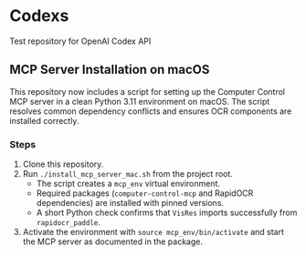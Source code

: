 # Codexs

Test repository for OpenAI Codex API

## MCP Server Installation on macOS

This repository now includes a script for setting up the Computer Control MCP server in a clean Python 3.11 environment on macOS. The script resolves common dependency conflicts and ensures OCR components are installed correctly.

### Steps

1. Clone this repository.
2. Run `./install_mcp_server_mac.sh` from the project root.
   - The script creates a `mcp_env` virtual environment.
   - Required packages (`computer-control-mcp` and RapidOCR dependencies) are installed with pinned versions.
   - A short Python check confirms that `VisRes` imports successfully from `rapidocr_paddle`.
3. Activate the environment with `source mcp_env/bin/activate` and start the MCP server as documented in the package.
